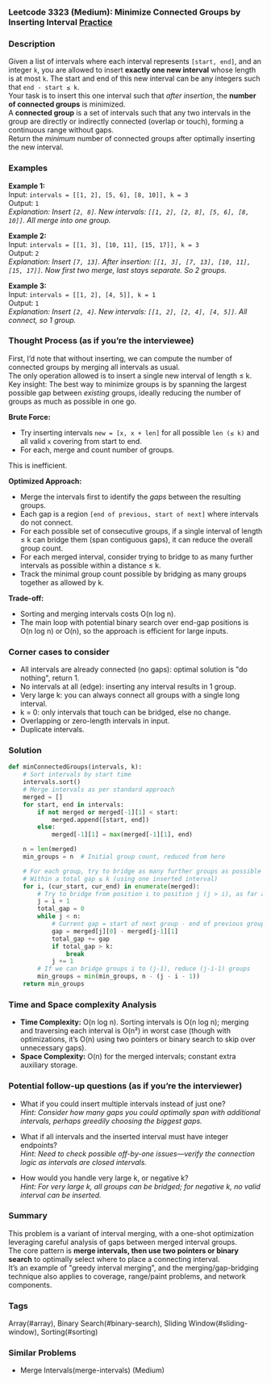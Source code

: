 ### Leetcode 3323 (Medium): Minimize Connected Groups by Inserting Interval [Practice](https://leetcode.com/problems/minimize-connected-groups-by-inserting-interval)

### Description  
Given a list of intervals where each interval represents `[start, end]`, and an integer `k`, you are allowed to insert **exactly one new interval** whose length is at most `k`. The start and end of this new interval can be any integers such that `end - start ≤ k`.  
Your task is to insert this one interval such that *after insertion*, the **number of connected groups** is minimized.  
A **connected group** is a set of intervals such that any two intervals in the group are directly or indirectly connected (overlap or touch), forming a continuous range without gaps.  
Return the *minimum* number of connected groups after optimally inserting the new interval.

### Examples  

**Example 1:**  
Input: `intervals = [[1, 2], [5, 6], [8, 10]], k = 3`  
Output: `1`  
*Explanation: Insert `[2, 8]`. New intervals: `[[1, 2], [2, 8], [5, 6], [8, 10]]`. All merge into one group.*

**Example 2:**  
Input: `intervals = [[1, 3], [10, 11], [15, 17]], k = 3`  
Output: `2`  
*Explanation: Insert `[7, 13]`. After insertion: `[[1, 3], [7, 13], [10, 11], [15, 17]]`. Now first two merge, last stays separate. So 2 groups.*

**Example 3:**  
Input: `intervals = [[1, 2], [4, 5]], k = 1`  
Output: `1`  
*Explanation: Insert `[2, 4]`. New intervals: `[[1, 2], [2, 4], [4, 5]]`. All connect, so 1 group.*

### Thought Process (as if you’re the interviewee)  
First, I’d note that without inserting, we can compute the number of connected groups by merging all intervals as usual.  
The only operation allowed is to insert a single new interval of length ≤ k.  
Key insight: The best way to minimize groups is by spanning the largest possible gap between *existing* groups, ideally reducing the number of groups as much as possible in one go.

**Brute Force:**  
- Try inserting intervals `new = [x, x + len]` for all possible `len (≤ k)` and all valid `x` covering from start to end.
- For each, merge and count number of groups.

This is inefficient.

**Optimized Approach:**  
- Merge the intervals first to identify the *gaps* between the resulting groups.
- Each gap is a region `[end of previous, start of next]` where intervals do not connect.
- For each possible set of consecutive groups, if a single interval of length ≤ k can bridge them (span contiguous gaps), it can reduce the overall group count.
- For each merged interval, consider trying to bridge to as many further intervals as possible within a distance ≤ k.
- Track the minimal group count possible by bridging as many groups together as allowed by k.

**Trade-off:**  
- Sorting and merging intervals costs O(n log n).
- The main loop with potential binary search over end-gap positions is O(n log n) or O(n), so the approach is efficient for large inputs.

### Corner cases to consider  
- All intervals are already connected (no gaps): optimal solution is "do nothing", return 1.
- No intervals at all (edge): inserting any interval results in 1 group.
- Very large k: you can always connect all groups with a single long interval.
- k = 0: only intervals that touch can be bridged, else no change.
- Overlapping or zero-length intervals in input.
- Duplicate intervals.

### Solution

```python
def minConnectedGroups(intervals, k):
    # Sort intervals by start time
    intervals.sort()
    # Merge intervals as per standard approach
    merged = []
    for start, end in intervals:
        if not merged or merged[-1][1] < start:
            merged.append([start, end])
        else:
            merged[-1][1] = max(merged[-1][1], end)

    n = len(merged)
    min_groups = n  # Initial group count, reduced from here

    # For each group, try to bridge as many further groups as possible
    # Within a total gap ≤ k (using one inserted interval)
    for i, (cur_start, cur_end) in enumerate(merged):
        # Try to bridge from position i to position j (j > i), as far as possible
        j = i + 1
        total_gap = 0
        while j < n:
            # Current gap = start of next group - end of previous group
            gap = merged[j][0] - merged[j-1][1]
            total_gap += gap
            if total_gap > k:
                break
            j += 1
        # If we can bridge groups i to (j-1), reduce (j-i-1) groups
        min_groups = min(min_groups, n - (j - i - 1))
    return min_groups
```

### Time and Space complexity Analysis  

- **Time Complexity:** O(n log n). Sorting intervals is O(n log n); merging and traversing each interval is O(n²) in worst case (though with optimizations, it’s O(n) using two pointers or binary search to skip over unnecessary gaps).
- **Space Complexity:** O(n) for the merged intervals; constant extra auxiliary storage.

### Potential follow-up questions (as if you’re the interviewer)  

- What if you could insert multiple intervals instead of just one?  
  *Hint: Consider how many gaps you could optimally span with additional intervals, perhaps greedily choosing the biggest gaps.*

- What if all intervals and the inserted interval must have integer endpoints?  
  *Hint: Need to check possible off-by-one issues—verify the connection logic as intervals are closed intervals.*

- How would you handle very large k, or negative k?  
  *Hint: For very large k, all groups can be bridged; for negative k, no valid interval can be inserted.*

### Summary
This problem is a variant of interval merging, with a one-shot optimization leveraging careful analysis of gaps between merged interval groups.  
The core pattern is **merge intervals, then use two pointers or binary search** to optimally select where to place a connecting interval.  
It’s an example of "greedy interval merging", and the merging/gap-bridging technique also applies to coverage, range/paint problems, and network components.

### Tags
Array(#array), Binary Search(#binary-search), Sliding Window(#sliding-window), Sorting(#sorting)

### Similar Problems
- Merge Intervals(merge-intervals) (Medium)